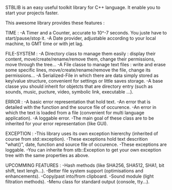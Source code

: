 STBLIB is an easy useful toolkit library for C++ language.
It enable you to start your projects faster.

This awesome library provides these features :

TIME :
-A Timer and a Counter, accurate to 10^-7 seconds. You juste have to start/pause/stop it.
-A Date provider, adjustable according to your local machine, to GMT time or with jet lag.

FILE-SYSTEM :
-A Directory class to manage them easily : display their content, move/create/rename/remove them, change their permissions, move through the tree...
-A File classe to manage text files : write and erase some specific lines, move/create/rename/remove the file, change its permissions...
-A Serialized-File in which there are data simply stored as key/value structure, convenient for settings or little saves storage.
-A base classe you should inherit for objetcts that are directory entry (such as sounds, music, pucture, video, symbolic link, executable ...).

ERROR :
-A basic error representation that hold text.
-An error that is detailed with the function and the source file of occurence.
-An error in which the text is loaded from a file (convenient for multi language application).
-A loggable error.
-The main goal of these class are to be inherited for your error representation (like GUI).

EXCEPTION :
-This library uses its own exception hiererchy (inherited of course from std::exception).
-These exceptions hold text descrition "what()", date, function and source file of occurence.
-These exceptions are loggable.
-You can inherite from stb::Exception to get your own exception tree with the same properties as above.



UPCOMMING FEATURES :
-Hash methods (like SHA256, SHA512, SHA1, bit shift, text lengh...).
-Better file system support (optimisations and enhancements).
-Copy/past into/from clipboard.
-Sound module (light filtration methods).
-Menu class for standard output (console, tty...).

